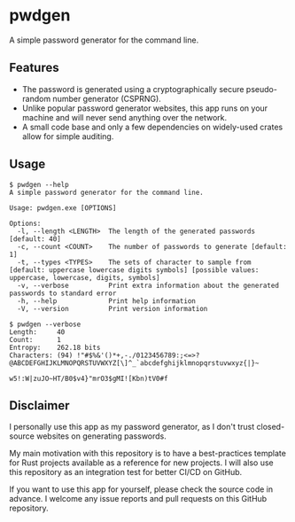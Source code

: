 # pwdgen

A simple password generator for the command line.

## Features

- The password is generated using a cryptographically secure pseudo-random
  number generator (CSPRNG).
- Unlike popular password generator websites, this app runs on your machine and
  will never send anything over the network.
- A small code base and only a few dependencies on widely-used crates allow for
  simple auditing.

## Usage

```console
$ pwdgen --help
A simple password generator for the command line.

Usage: pwdgen.exe [OPTIONS]

Options:
  -l, --length <LENGTH>  The length of the generated passwords [default: 40]
  -c, --count <COUNT>    The number of passwords to generate [default: 1]
  -t, --types <TYPES>    The sets of character to sample from [default: uppercase lowercase digits symbols] [possible values: uppercase, lowercase, digits, symbols]
  -v, --verbose          Print extra information about the generated passwords to standard error
  -h, --help             Print help information
  -V, --version          Print version information

$ pwdgen --verbose
Length:     40
Count:      1
Entropy:    262.18 bits
Characters: (94) !"#$%&'()*+,-./0123456789:;<=>?@ABCDEFGHIJKLMNOPQRSTUVWXYZ[\]^_`abcdefghijklmnopqrstuvwxyz{|}~

w5!:W|zuJO~HT/B0$v4}"mrO3$gMI![Kbn)tV0#f
```

## Disclaimer

I personally use this app as my password generator, as I don't trust
closed-source websites on generating passwords.

My main motivation with this repository is to have a best-practices template for
Rust projects available as a reference for new projects. I will also use this
repository as an integration test for better CI/CD on GitHub.

If you want to use this app for yourself, please check the source code in
advance. I welcome any issue reports and pull requests on this GitHub
repository.
